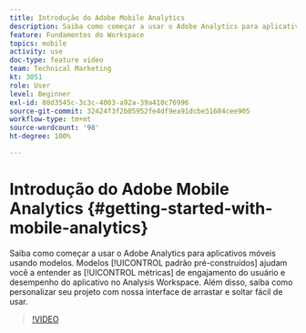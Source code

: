 ```yaml
---
title: Introdução do Adobe Mobile Analytics
description: Saiba como começar a usar o Adobe Analytics para aplicativos móveis usando modelos. Modelos padrão pré-construídos ajudam você a entender o engajamento do usuário e as métricas de desempenho do aplicativo no Analysis Workspace. Além disso, saiba como personalizar seu projeto com nossa interface de arrastar e soltar fácil de usar.
feature: Fundamentos do Workspace
topics: mobile
activity: use
doc-type: feature video
team: Technical Marketing
kt: 3051
role: User
level: Beginner
exl-id: 80d3545c-3c3c-4003-a92a-39a410c76996
source-git-commit: 32424f3f2b05952fe4df9ea91dcbe51684cee905
workflow-type: tm+mt
source-wordcount: '98'
ht-degree: 100%

---
```


# Introdução do Adobe Mobile Analytics {#getting-started-with-mobile-analytics}

Saiba como começar a usar o Adobe Analytics para aplicativos móveis usando modelos. Modelos [!UICONTROL padrão pré-construídos] ajudam você a entender as [!UICONTROL métricas] de engajamento do usuário e desempenho do aplicativo no Analysis Workspace. Além disso, saiba como personalizar seu projeto com nossa interface de arrastar e soltar fácil de usar.

>[!VIDEO](https://video.tv.adobe.com/v/27826/?quality=12)
